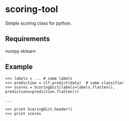 # scoring-tool

Simple scoring class for python.

## Requirements

numpy
sklearn

## Example

```
>>> labels = ... # some labels
>>> prediction = clf.predict(data)  # some classifier
>>> scores = ScoringDict(labels=labels.flatten(), predictions=prediction.flatten())

...

>>> print ScoringDict.header()
>>> print scores
```
